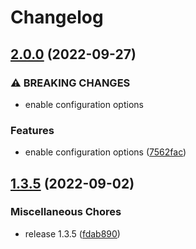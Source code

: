 # Changelog

## [2.0.0](https://github.com/reecelucas/react-use-hotkeys/compare/v1.3.5...v2.0.0) (2022-09-27)


### ⚠ BREAKING CHANGES

* enable configuration options

### Features

* enable configuration options ([7562fac](https://github.com/reecelucas/react-use-hotkeys/commit/7562fac181b310e81249592c00884bb678acbce0))

## [1.3.5](https://github.com/reecelucas/react-use-hotkeys/compare/v1.3.4...v1.3.5) (2022-09-02)


### Miscellaneous Chores

* release 1.3.5 ([fdab890](https://github.com/reecelucas/react-use-hotkeys/commit/fdab890cf67ff6eed6ef09fb0edf0580ff5b215e))
